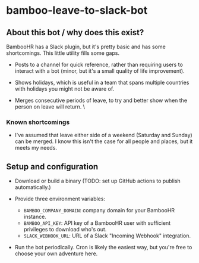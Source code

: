 # bamboo-leave-to-slack-bot

## About this bot / why does this exist?

BambooHR has a Slack plugin, but it's pretty basic and has some shortcomings. This little utility fills some gaps.

- Posts to a channel for quick reference, rather than requiring users to interact with a bot (minor, but it's a small quality of life improvement).

- Shows holidays, which is useful in a team that spans multiple countries with holidays you might not be aware of.

- Merges consecutive periods of leave, to try and better show when the person on leave will return. \

### Known shortcomings

- I've assumed that leave either side of a weekend (Saturday and Sunday) can be merged. I know this isn't the case for all people and places, but it meets my needs.

## Setup and configuration

- Download or build a binary (TODO: set up GitHub actions to publish automatically.)

- Provide three environment variables:
    - `BAMBOO_COMPANY_DOMAIN`: company domain for your BambooHR instance.
    - `BAMBOO_API_KEY`: API key of a BambooHR user with sufficient privileges to download who's out.
    - `SLACK_WEBHOOK_URL`: URL of a Slack "Incoming Webhook" integration.

- Run the bot periodically. Cron is likely the easiest way, but you're free to choose your own adventure here.

